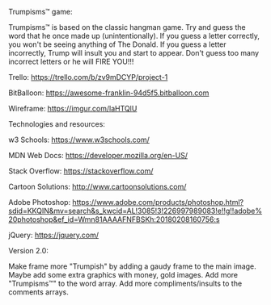 Trumpisms™ game:

Trumpisms™ is based on the classic hangman game.
Try and guess the word that he once made up (unintentionally).
If you guess a letter correctly, you won't be seeing anything of The Donald.
If you guess a letter incorrectly, Trump will insult you and start to appear.
Don't guess too many incorrect letters or he will FIRE YOU!!!


Trello:
https://trello.com/b/zv9mDCYP/project-1

BitBalloon:
https://awesome-franklin-94d5f5.bitballoon.com

Wireframe:
https://imgur.com/laHTQlU


Technologies and resources:

w3 Schools:
https://www.w3schools.com/

MDN Web Docs:
https://developer.mozilla.org/en-US/

Stack Overflow:
https://stackoverflow.com/

Cartoon Solutions:
http://www.cartoonsolutions.com/

Adobe Photoshop:
https://www.adobe.com/products/photoshop.html?sdid=KKQIN&mv=search&s_kwcid=AL!3085!3!226997989083!e!!g!!adobe%20photoshop&ef_id=Wmn81AAAAFNFBSKh:20180208160756:s

jQuery:
https://jquery.com/


Version 2.0:

Make frame more "Trumpish" by adding a gaudy frame to the main image.
Maybe add some extra graphics with money, gold images.
Add more "Trumpisms™" to the word array.
Add more compliments/insults to the comments arrays.

